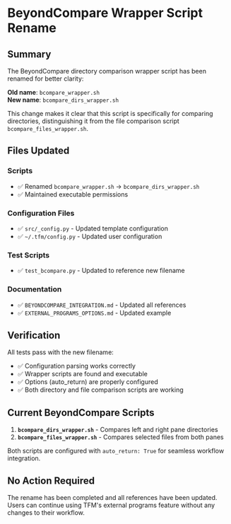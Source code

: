 # BeyondCompare Wrapper Script Rename

## Summary

The BeyondCompare directory comparison wrapper script has been renamed for better clarity:

**Old name**: `bcompare_wrapper.sh`  
**New name**: `bcompare_dirs_wrapper.sh`

This change makes it clear that this script is specifically for comparing directories, distinguishing it from the file comparison script `bcompare_files_wrapper.sh`.

## Files Updated

### Scripts
- ✅ Renamed `bcompare_wrapper.sh` → `bcompare_dirs_wrapper.sh`
- ✅ Maintained executable permissions

### Configuration Files
- ✅ `src/_config.py` - Updated template configuration
- ✅ `~/.tfm/config.py` - Updated user configuration

### Test Scripts
- ✅ `test_bcompare.py` - Updated to reference new filename

### Documentation
- ✅ `BEYONDCOMPARE_INTEGRATION.md` - Updated all references
- ✅ `EXTERNAL_PROGRAMS_OPTIONS.md` - Updated example

## Verification

All tests pass with the new filename:
- ✅ Configuration parsing works correctly
- ✅ Wrapper scripts are found and executable
- ✅ Options (auto_return) are properly configured
- ✅ Both directory and file comparison scripts are working

## Current BeyondCompare Scripts

1. **`bcompare_dirs_wrapper.sh`** - Compares left and right pane directories
2. **`bcompare_files_wrapper.sh`** - Compares selected files from both panes

Both scripts are configured with `auto_return: True` for seamless workflow integration.

## No Action Required

The rename has been completed and all references have been updated. Users can continue using TFM's external programs feature without any changes to their workflow.